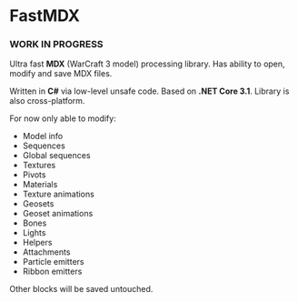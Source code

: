 # FastMDX

### WORK IN PROGRESS

Ultra fast **MDX** (WarCraft 3 model) processing library. Has ability to open, modify and save MDX files.

Written in **C#** via low-level unsafe code. Based on **.NET Core 3.1**. Library is also cross-platform.

For now only able to modify:
- Model info
- Sequences
- Global sequences
- Textures
- Pivots
- Materials
- Texture animations
- Geosets
- Geoset animations
- Bones
- Lights
- Helpers
- Attachments
- Particle emitters
- Ribbon emitters

Other blocks will be saved untouched.
